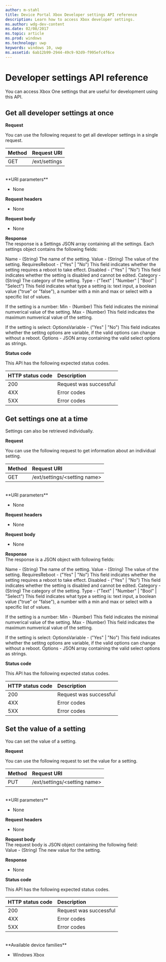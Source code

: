 ```yaml
---
author: m-stahl
title: Device Portal Xbox Developer settings API reference
description: Learn how to access Xbox developer settings.
ms.author: wdg-dev-content
ms.date: 02/08/2017
ms.topic: article
ms.prod: windows
ms.technology: uwp
keywords: windows 10, uwp
ms.assetid: 6ab12b99-2944-49c9-92d9-f995efc4f6ce
---
```


# Developer settings API reference   
You can access Xbox One settings that are useful for development using this API.

## Get all developer settings at once

**Request**

You can use the following request to get all developer settings in a single request.

Method      | Request URI
:------     | :-----
GET | /ext/settings
<br />
**URI parameters**

- None

**Request headers**

- None

**Request body**

- None

**Response**   
The response is a Settings JSON array containing all the settings. Each settings object contains the following fields:

Name - (String) The name of the setting.
Value - (String) The value of the setting.
RequiresReboot - ("Yes" | "No") This field indicates whether the setting requires a reboot to take effect.
Disabled - ("Yes" | "No") This field indicates whether the setting is disabled and cannot be edited.
Category - (String) The category of the setting.
Type - ("Text" | "Number" | "Bool" | "Select") This field indicates what type a setting is: text input, a boolean value ("true" or "false"), a number with a min and max or select with a specific list of values.

If the setting is a number:
Min - (Number) This field indicates the minimal numverical value of the setting.
Max - (Number) This field indicates the maximum numverical value of the setting.

If the setting is select:
OptionsVariable - ("Yes" | "No") This field indicates whether the setitng options are variable, if the valid options can change without a reboot.
Options - JSON array containing the valid select options as strings.

**Status code**

This API has the following expected status codes.

HTTP status code      | Description
:------     | :-----
200 | Request was successful
4XX | Error codes
5XX | Error codes

## Get settings one at a time
Settings can also be retrieved individually.

**Request**

You can use the following request to get information about an individual setting.

Method      | Request URI
:------     | :-----
GET | /ext/settings/\<setting name\>
<br />
**URI parameters**

- None

**Request headers**

- None

**Request body**

- None

**Response**   
The response is a JSON object with following fields:

Name - (String) The name of the setting.
Value - (String) The value of the setting.
RequiresReboot - ("Yes" | "No") This field indicates whether the setting requires a reboot to take effect.
Disabled - ("Yes" | "No") This field indicates whether the setting is disabled and cannot be edited.
Category - (String) The category of the setting.
Type - ("Text" | "Number" | "Bool" | "Select") This field indicates what type a setting is: text input, a boolean value ("true" or "false"), a number with a min and max or select with a specific list of values.

If the setting is a number:
Min - (Number) This field indicates the minimal numverical value of the setting.
Max - (Number) This field indicates the maximum numverical value of the setting.

If the setting is select:
OptionsVariable - ("Yes" | "No") This field indicates whether the setitng options are variable, if the valid options can change without a reboot.
Options - JSON array containing the valid select options as strings.

**Status code**

This API has the following expected status codes.

HTTP status code      | Description
:------     | :-----
200 | Request was successful
4XX | Error codes
5XX | Error codes

## Set the value of a setting
You can set the value of a setting.

**Request**

You can use the following request to set the value for a setting.

Method      | Request URI
:------     | :-----
PUT | /ext/settings/\<setting name\>
<br />
**URI parameters**

- None

**Request headers**

- None

**Request body**   
The request body is JSON object containing the following field:   
Value - (String) The new value for the setting.

**Response**   

- None

**Status code**

This API has the following expected status codes.

HTTP status code      | Description
:------     | :-----
200 | Request was successful
4XX | Error codes
5XX | Error codes

<br />
**Available device families**

* Windows Xbox